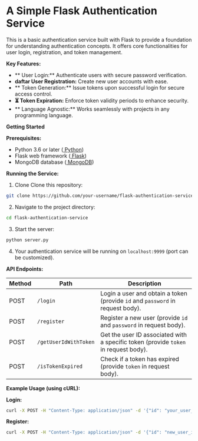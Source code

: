 # A Simple Flask Authentication Service 

This is a basic authentication service built with Flask to provide a foundation for understanding authentication concepts. It offers core functionalities for user login, registration, and token management.

**Key Features:**

* ** User Login:** Authenticate users with secure password verification.
* **‍daftar User Registration:** Create new user accounts with ease.
* ** Token Generation:** Issue tokens upon successful login for secure access control.
* **⏳ Token Expiration:** Enforce token validity periods to enhance security.
* ** Language Agnostic:** Works seamlessly with projects in any programming language.

**Getting Started**

**Prerequisites:**

- Python 3.6 or later ([ Python](https://www.python.org/))
- Flask web framework ([ Flask](https://flask.palletsprojects.com/))
- MongoDB database ([ MongoDB](https://www.mongodb.com/))

**Running the Service:**
1. Clone Clone this repository:

```bash
git clone https://github.com/your-username/flask-authentication-service.git
```

2. Navigate to the project directory:

```bash
cd flask-authentication-service
```

3. Start the server:

```bash
python server.py
```

4. Your authentication service will be running on `localhost:9999` (port can be customized).

**API Endpoints:**

| **Method** | **Path** | **Description** |
|---|---|---|
| POST | `/login` | Login a user and obtain a token (provide `id` and `password` in request body). |
| POST | `/register` | Register a new user (provide `id` and `password` in request body). |
| POST | `/getUserIdWithToken` | Get the user ID associated with a specific token (provide `token` in request body). |
| POST | `/isTokenExpired` | Check if a token has expired (provide `token` in request body). |

**Example Usage (using cURL):**

**Login:**

```bash
curl -X POST -H "Content-Type: application/json" -d '{"id": "your_user_id", "password": "your_password"}' http://localhost:9999/login
```

**Register:**

```bash
curl -X POST -H "Content-Type: application/json" -d '{"id": "new_user_id", "password": "new_user_password"}' http://localhost:9999/register
```
